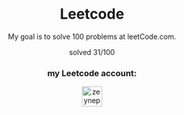 <h1 align="center">Leetcode</h1>
<p align="center"> My goal is to solve 100 problems at leetCode.com.</p>
<p align="center"> solved 31/100</p>
<h3 align="center"> my Leetcode account:</h3>
<p align="center">
<a href="https://www.leetcode.com/zeynepaslierhan" target="blank"><img align="center" src="https://raw.githubusercontent.com/zeynepaslierhan/zeynepaslierhan/main/images/Accounts/leetcode.svg" alt="zeynepaslierhan" height="40" width="40" /></a>
